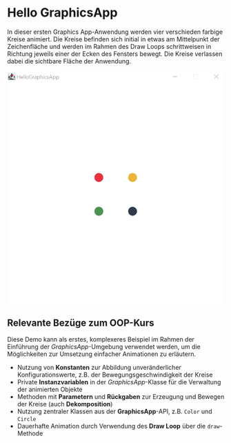 # Hello GraphicsApp

In dieser ersten Graphics App-Anwendung werden vier verschieden farbige Kreise animiert. Die Kreise befinden sich  initial in etwas am Mittelpunkt der Zeichenfläche und werden im Rahmen des Draw Loops schrittweisen in Richtung jeweils  einer der Ecken des Fensters bewegt. Die Kreise verlassen dabei die sichtbare Fläche der Anwendung.

![Video der erstellten Animation. Vier farbige Kreise bewegen sich aus dem Zentrum der Zeichenfläche in jeweils unterschiedliche Richtungen hin zu den Ecken des Anwendungsfenster](docs/demo.gif "Video der erstellen Animation")

## Relevante Bezüge zum OOP-Kurs

Diese Demo kann als erstes, komplexeres Beispiel im Rahmen der Einführung der _GraphicsApp_-Umgebung verwendet werden, um die Möglichkeiten zur Umsetzung einfacher Animationen zu erläutern. 

- Nutzung von **Konstanten** zur Abbildung unveränderlicher Konfigurationswerte, z.B. der Bewegungsgeschwindigkeit der Kreise
- Private **Instanzvariablen** in der _GraphicsApp_-Klasse für die Verwaltung der animierten Objekte
- Methoden mit **Parametern** und **Rückgaben** zur Erzeugung und Bewegen der Kreise (auch **Dekomposition**)
- Nutzung zentraler Klassen aus der **GraphicsApp**-API, z.B. `Color` und `Circle`
- Dauerhafte Animation durch Verwendung des **Draw Loop** über die `draw`-Methode